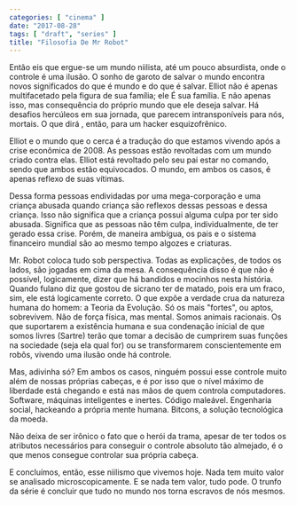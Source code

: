 ```yaml
---
categories: [ "cinema" ]
date: "2017-08-28"
tags: [ "draft", "series" ]
title: "Filosofia De Mr Robot"
---
```

Então eis que ergue-se um mundo niilista, até um pouco absurdista,
onde o controle é uma ilusão. O sonho de garoto de salvar o mundo
encontra novos significados do que é mundo e do que é salvar. Elliot
não é apenas multifacetado pela figura de sua família; ele É sua
família. E não apenas isso, mas consequência do próprio mundo que
ele deseja salvar. Há desafios hercúleos em sua jornada, que parecem
intransponíveis para nós, mortais. O que dirá , então, para um hacker
esquizofrênico.

Elliot e o mundo que o cerca é a tradução do que estamos vivendo
após a crise econômica de 2008. As pessoas estão revoltadas com um
mundo criado contra elas. Elliot está revoltado pelo seu pai estar no
comando, sendo que ambos estão equivocados. O mundo, em ambos os casos,
é apenas reflexo de suas vítimas.

Dessa forma pessoas endividadas por uma mega-corporação e uma
criança abusada quando criança são reflexos dessas pessoas e dessa
criança. Isso não significa que a criança possui alguma culpa por ter
sido abusada. Significa que as pessoas não têm culpa, individualmente,
de ter gerado essa crise. Porém, de maneira ambígua, os pais e o
sistema financeiro mundial são ao mesmo tempo algozes e criaturas.

Mr. Robot coloca tudo sob perspectiva. Todas as explicações, de
todos os lados, são jogadas em cima da mesa. A consequência disso é
que não é possível, logicamente, dizer que há bandidos e mocinhos
nesta história. Quando fulano diz que gostou de sicrano ter de matado,
pois era um fraco, sim, ele está logicamente correto. O que expõe a
verdade crua da natureza humana do homem: a Teoria da Evolução. Só
os mais "fortes", ou aptos, sobrevivem. Não de força física, mas
mental. Somos animais racionais. Os que suportarem a existência humana
e sua condenação inicial de que somos livres (Sartre) terão que tomar
a decisão de cumprirem suas funções na sociedade (seja ela qual for)
ou se transformarem conscientemente em robôs, vivendo uma ilusão onde
há controle.

Mas, adivinha só? Em ambos os casos, ninguém possui esse controle
muito além de nossas próprias cabeças, e é por isso que o nível
máximo de liberdade está chegando e está nas mãos de quem controla
computadores. Software, máquinas inteligentes e inertes. Código
maleável. Engenharia social, hackeando a própria mente humana. Bitcons,
a solução tecnológica da moeda.

Não deixa de ser irônico o fato que o herói da trama, apesar de ter
todos os atributos necessários para conseguir o controle absoluto tão
almejado, é o que menos consegue controlar sua própria cabeça.

E concluímos, então, esse niilismo que vivemos hoje. Nada tem muito
valor se analisado microscopicamente. E se nada tem valor, tudo pode. O
trunfo da série é concluir que tudo no mundo nos torna escravos de
nós mesmos.
